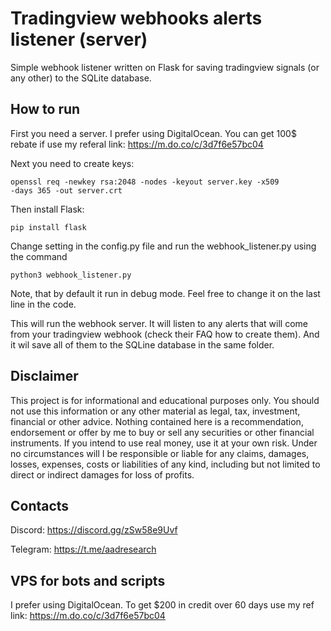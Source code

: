 # Tradingview webhooks alerts listener (server)
Simple webhook listener written on Flask for saving tradingview signals (or any other) to the SQLite database.

## How to run
First you need a server. I prefer using DigitalOcean. You can get 100$ rebate if use my referal link: https://m.do.co/c/3d7f6e57bc04

Next you need to create keys:

<code>openssl req -newkey rsa:2048 -nodes -keyout server.key -x509 -days 365 -out server.crt</code>

Then install Flask:

<code>pip install flask</code>

Change setting in the config.py file and run the webhook_listener.py using the command

<code>python3 webhook_listener.py</code>

Note, that by default it run in debug mode. Feel free to change it on the last line in the code.

This will run the webhook server. It will listen to any alerts that will come from your tradingview webhook (check their FAQ how to create them).
And it wil save all of them to the SQLine database in the same folder.

## Disclaimer
This project is for informational and educational purposes only. You should not use this information or any other material as legal, tax, investment, financial or other advice. Nothing contained here is a recommendation, endorsement or offer by me to buy or sell any securities or other financial instruments. If you intend to use real money, use it at your own risk. Under no circumstances will I be responsible or liable for any claims, damages, losses, expenses, costs or liabilities of any kind, including but not limited to direct or indirect damages for loss of profits.

## Contacts
Discord: https://discord.gg/zSw58e9Uvf

Telegram: https://t.me/aadresearch

## VPS for bots and scripts
I prefer using DigitalOcean. 
To get $200 in credit over 60 days use my ref link: https://m.do.co/c/3d7f6e57bc04
